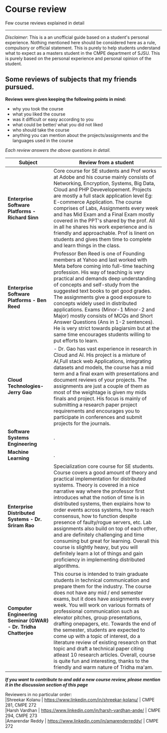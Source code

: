 
# Course review
Few course reviews explained in detail

- - - -
*Disclaimer*: This is a an unofficial guide based on a student's personal experience. Nothing mentioned here should be considered here as a rule, compulsory or official statement. This is purely to help students understand what to expect as a masters student in the CMPE department of SJSU. This is purely based on the personal experience and personal opinion of the student.


## Some reviews of subjects that my friends pursued.
__Reviews were given keeping the following points in mind:__
- why you took the course
- what you liked the course
- was it difficult or easy according to you
- what could be better/ what you did not liked
- who should take the course
- anything you can mention about the projects/assignments and the languages used in the course </br>

*Each review answers the above questions in detail.*

| Subject                                                         | Review from a student|
|-----------------------------------------------------------------|----------------------|
| __Enterprise Software Platforms - Richard Sinn__                | Core course for SE students and Prof works at Adobe and his course mainly consists of Networking, Encryption, Systems, Big Data, Cloud and PHP Devevelopement. Projects are mostly a full stack application level Eg: E-commerce Application. The course comprises of Labs, Assignments every week and has Mid Exam and a Final Exam mostly covered in the PPT's shared by the prof. All in all he shares his work experience and is friendly and approachable. Prof is linent on students and gives them time to complete and learn things in the class.|
| __Enterprise Software Platforms - Ben Reed__                    | Professor Ben Reed is one of Founding members at Yahoo and last worked with Meta before coming into full-time teaching profession. His way of teaching is very practical and demands deep understanding of concepts and self-study from the suggested text books to get good grades. The assignments give a good exposure to concepts widely used in distributed applications. Exams (Minor-1 Minor-2 and Major) mostly consists of MCQs and Short Answer Questions (Ans in 1-2 sentences). He is very strict towards plagiarsim but at the same time encourages students willing to put efforts to learn.
| __Cloud Technologies-Jerry Gao__                                | - Dr. Gao has vast experience in research in Cloud and AI. His project is a mixture of AI,Full stack web Applications, integrating datasets and models, the course has a mid term and a final exam with presentations and document reviews of your projects. The assignments are just a couple of them as most of the weightage is given my mids finals and project. His focus is mainly of submitting a research paper project requirements and encourages you to participate in conferences and submit projects for the journals.|
| __Software Systems Engineering__                                | .|
| __Machine Learning__                                            | .|
| __Enterprise Distributed Systems - Dr. Sriram Rao__             | Specialization core course for SE students. Course covers a good amount of theory and practical implementation for distributed systems. Theory is covered in a nice narrative way where the professor first introduces what the notion of time is in distributed systems, then explains how to order events across systems, how to reach consensus, how to function despite presence of faulty/rogue servers, etc. Lab assignments also build on top of each other, and are definitely challenging and time consuming but great for learning. Overall this course is slightly heavy, but you will definitely learn a lot of things and gain proficiency in implementing distributed algorithms.|
| __Computer Engineering Seminar (GWAR) - Dr. Tridha Chatterjee__ | This course is intended to train graduate students in technical communication and prepare them for the industry. The course does not have any mid / end semester exams, but it does have assignments every week. You will work on various formats of professional communication such as elevator pitches, group presentations, drafting onepagers, etc. Towards the end of the semester, students are expected to come up with a topic of interest, do a literature review of existing research on that topic and draft a technical paper citing atleast 10 research articles. Overall, course is quite fun and interesting, thanks to the friendly and warm nature of Tridha ma'am.|



__*If you want to contribute to and add a new course review, please mention it in the discussion section of this page*__

Reviewers in no particular order: </br>
|Shreekar Kolanu | https://www.linkedin.com/in/shreekar-kolanu/ | CMPE 281, CMPE 272</br>
|Harsh Vardhan | https://www.linkedin.com/in/harsh-vardhan-ande/ | CMPE 294, CMPE 273 </br>
|Amarendar Reddy | https://www.linkedin.com/in/amarenderreddy/ | CMPE 272 </br>
